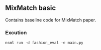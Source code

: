 ## MixMatch basic
Contains baseline code for MixMatch paper. 

### Excution

```
nsml run -d fashion_eval -e main.py
```


